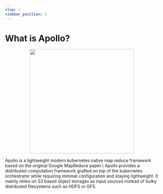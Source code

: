 ```yaml
---
slug: /
sidebar_position: 1
---
```


# What is Apollo?
<p align="center" >
  <img src= {require('./assets/apollo-social-card.png').default} height="342" width="auto" />
</p>
Apollo is a lightweight modern kubernetes native map reduce framework based on the original Google MapReduce paper.\
Apollo provides a distributed computation framework grafted on top of the kubernetes orchestrator while requiring minimal configuration and staying lightweight. It mainly relies on S3 based object storages as input sources instead of bulky distributed filesystems such as HDFS or GFS.
